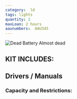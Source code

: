 ```yaml
---
category:  ld
tags: lights
quantity: 1
maxLoan: 2 hours
aaunumbers:  AAU345
---
```

![Dead Battery](ping.png)
Almost dead
## KIT INCLUDES:

## Drivers / Manuals

### Capacity and Restrictions:

